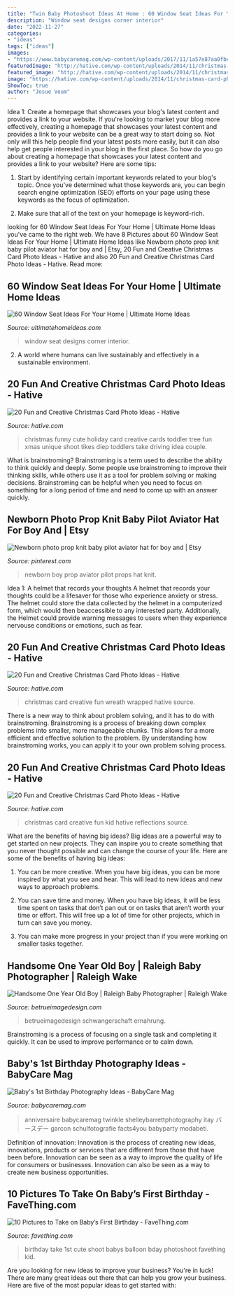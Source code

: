 ```yaml
---
title: "Twin Baby Photoshoot Ideas At Home : 60 Window Seat Ideas For Your Home"
description: "Window seat designs corner interior"
date: "2022-11-27"
categories:
- "ideas"
tags: ["ideas"]
images:
- "https://www.babycaremag.com/wp-content/uploads/2017/11/1a57e87aa0fbe392c3dfa9a26e8dad4c.jpg"
featuredImage: "http://hative.com/wp-content/uploads/2014/11/christmas-card-photo-ideas/19-christmas-card-photo-ideas.jpg"
featured_image: "http://hative.com/wp-content/uploads/2014/11/christmas-card-photo-ideas/19-christmas-card-photo-ideas.jpg"
image: "https://hative.com/wp-content/uploads/2014/11/christmas-card-photo-ideas/3-christmas-card-photo-ideas.jpg"
ShowToc: true
author: "Josue Veum"
---
```



Idea 1: Create a homepage that showcases your blog's latest content and provides a link to your website.
If you're looking to market your blog more effectively, creating a homepage that showcases your latest content and provides a link to your website can be a great way to start doing so. Not only will this help people find your latest posts more easily, but it can also help get people interested in your blog in the first place. So how do you go about creating a homepage that showcases your latest content and provides a link to your website? Here are some tips:
1. Start by identifying certain important keywords related to your blog's topic. Once you've determined what those keywords are, you can begin search engine optimization (SEO) efforts on your page using these keywords as the focus of optimization.

2. Make sure that all of the text on your homepage is keyword-rich.

	

		
looking for 60 Window Seat Ideas For Your Home | Ultimate Home Ideas you've came to the right web. We have 8 Pictures about 60 Window Seat Ideas For Your Home | Ultimate Home Ideas like Newborn photo prop knit baby pilot aviator hat for boy and | Etsy, 20 Fun and Creative Christmas Card Photo Ideas - Hative and also 20 Fun and Creative Christmas Card Photo Ideas - Hative. Read more:
		
    
## 60 Window Seat Ideas For Your Home | Ultimate Home Ideas

<img loading=lazy src="https://www.ultimatehomeideas.com/wp-content/uploads/2015/03/Corner-Window-Seat-with-a-View.jpg" onerror="this.onerror=null;this.src='https://tse2.mm.bing.net/th?id=OIP.WjOeL7B9ATDAEOgKrwsZ8wHaJ2&amp;pid=15.1';" alt="60 Window Seat Ideas For Your Home | Ultimate Home Ideas">

_Source: ultimatehomeideas.com_

>window seat designs corner interior. 

	

2. A world where humans can live sustainably and effectively in a sustainable environment. 

    
## 20 Fun And Creative Christmas Card Photo Ideas - Hative

<img loading=lazy src="http://hative.com/wp-content/uploads/2014/11/christmas-card-photo-ideas/19-christmas-card-photo-ideas.jpg" onerror="this.onerror=null;this.src='https://tse2.mm.bing.net/th?id=OIP.oRaY5QY4AGzTNCpJzST8AQHaKD&amp;pid=15.1';" alt="20 Fun and Creative Christmas Card Photo Ideas - Hative">

_Source: hative.com_

>christmas funny cute holiday card creative cards toddler tree fun xmas unique shoot tikes diep toddlers take driving idea couple. 

	

What is brainstroming?
Brainstroming is a term used to describe the ability to think quickly and deeply. Some people use brainstroming to improve their thinking skills, while others use it as a tool for problem solving or making decisions. Brainstroming can be helpful when you need to focus on something for a long period of time and need to come up with an answer quickly.

    
## Newborn Photo Prop Knit Baby Pilot Aviator Hat For Boy And | Etsy

<img loading=lazy src="https://i.pinimg.com/736x/71/f5/d8/71f5d8ede4d2e2cfc8918cab75cde05e.jpg" onerror="this.onerror=null;this.src='https://tse4.mm.bing.net/th?id=OIP.0omrVJkwbB_w3uRste6wKwHaLI&amp;pid=15.1';" alt="Newborn photo prop knit baby pilot aviator hat for boy and | Etsy">

_Source: pinterest.com_

>newborn boy prop aviator pilot props hat knit. 

	

Idea 1: A helmet that records your thoughts
A helmet that records your thoughts could be a lifesaver for those who experience anxiety or stress. The helmet could store the data collected by the helmet in a computerized form, which would then beaccessible to any interested party. Additionally, the Helmet could provide warning messages to users when they experience nervouse conditions or emotions, such as fear.

    
## 20 Fun And Creative Christmas Card Photo Ideas - Hative

<img loading=lazy src="https://hative.com/wp-content/uploads/2014/11/christmas-card-photo-ideas/20-christmas-card-photo-ideas.jpg" onerror="this.onerror=null;this.src='https://tse1.mm.bing.net/th?id=OIP.Ehoul_5dcS1fe_MrInoUOwHaLH&amp;pid=15.1';" alt="20 Fun and Creative Christmas Card Photo Ideas - Hative">

_Source: hative.com_

>christmas card creative fun wreath wrapped hative source. 

	

There is a new way to think about problem solving, and it has to do with brainstroming. Brainstroming is a process of breaking down complex problems into smaller, more manageable chunks. This allows for a more efficient and effective solution to the problem. By understanding how brainstroming works, you can apply it to your own problem solving process.

    
## 20 Fun And Creative Christmas Card Photo Ideas - Hative

<img loading=lazy src="https://hative.com/wp-content/uploads/2014/11/christmas-card-photo-ideas/3-christmas-card-photo-ideas.jpg" onerror="this.onerror=null;this.src='https://tse4.mm.bing.net/th?id=OIP.G0ebp9ssW7UpICKmakmS1QHaLG&amp;pid=15.1';" alt="20 Fun and Creative Christmas Card Photo Ideas - Hative">

_Source: hative.com_

>christmas card creative fun kid hative reflections source. 

	

What are the benefits of having big ideas?
Big ideas are a powerful way to get started on new projects. They can inspire you to create something that you never thought possible and can change the course of your life. Here are some of the benefits of having big ideas:
1. You can be more creative. When you have big ideas, you can be more inspired by what you see and hear. This will lead to new ideas and new ways to approach problems.

2. You can save time and money. When you have big ideas, it will be less time spent on tasks that don’t pan out or on tasks that aren’t worth your time or effort. This will free up a lot of time for other projects, which in turn can save you money.

3. You can make more progress in your project than if you were working on smaller tasks together.

    
## Handsome One Year Old Boy | Raleigh Baby Photographer | Raleigh Wake

<img loading=lazy src="https://betrueimagedesign.com/wp-content/uploads/2016/01/12-10286-post/first-birthday-outdoor-photos(pp_w768_h1664).jpg" onerror="this.onerror=null;this.src='https://tse3.mm.bing.net/th?id=OIP.a2oKw1mI1uuLM4IyKuwpOwHaQD&amp;pid=15.1';" alt="Handsome One Year Old Boy | Raleigh Baby Photographer | Raleigh Wake">

_Source: betrueimagedesign.com_

>betrueimagedesign schwangerschaft ernahrung. 

	

Brainstroming is a process of focusing on a single task and completing it quickly. It can be used to improve performance or to calm down.

    
## Baby&#039;s 1st Birthday Photography Ideas - BabyCare Mag

<img loading=lazy src="https://www.babycaremag.com/wp-content/uploads/2017/11/1a57e87aa0fbe392c3dfa9a26e8dad4c.jpg" onerror="this.onerror=null;this.src='https://tse3.mm.bing.net/th?id=OIP.ZSgqII6HgZeXUZuT2d93awHaKf&amp;pid=15.1';" alt="Baby&#039;s 1st Birthday Photography Ideas - BabyCare Mag">

_Source: babycaremag.com_

>anniversaire babycaremag twinkle shelleybarrettphotography itay バースデー garcon schulfotografie facts4you babyparty modabeti. 

	

Definition of innovation:
Innovation is the process of creating new ideas, innovations, products or services that are different from those that have been before. Innovation can be seen as a way to improve the quality of life for consumers or businesses. Innovation can also be seen as a way to create new business opportunities.

    
## 10 Pictures To Take On Baby’s First Birthday - FaveThing.com

<img loading=lazy src="http://www.favething.com/uploads/images/main-fave-images/10_pictures_to_take_on_baby_s_first_birthday-2.jpg" onerror="this.onerror=null;this.src='https://tse2.mm.bing.net/th?id=OIP.rmIb57mqCoQDzlwpd3Q-zwHaKX&amp;pid=15.1';" alt="10 Pictures to Take on Baby’s First Birthday - FaveThing.com">

_Source: favething.com_

>birthday take 1st cute shoot babys balloon bday photoshoot favething kid. 

	

Are you looking for new ideas to improve your business? You're in luck! There are many great ideas out there that can help you grow your business. Here are five of the most popular ideas to get started with:

